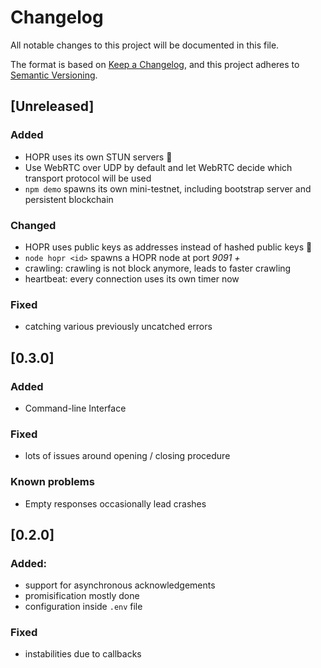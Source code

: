 # Changelog

All notable changes to this project will be documented in this file.

The format is based on [Keep a Changelog](https://keepachangelog.com/en/1.0.0/),
and this project adheres to [Semantic Versioning](https://semver.org/spec/v2.0.0.html).

## [Unreleased]

### Added

- HOPR uses its own STUN servers 🚀
- Use WebRTC over UDP by default and let WebRTC decide which transport protocol will be used
- `npm demo` spawns its own mini-testnet, including bootstrap server and persistent blockchain

### Changed

- HOPR uses public keys as addresses instead of hashed public keys 🚀
- `node hopr <id>` spawns a HOPR node at port _9091 + <id>_
- crawling: crawling is not block anymore, leads to faster crawling
- heartbeat: every connection uses its own timer now

### Fixed

- catching various previously uncatched errors

## [0.3.0]

### Added

- Command-line Interface

### Fixed

- lots of issues around opening / closing procedure

### Known problems

- Empty responses occasionally lead crashes

## [0.2.0]

### Added:

- support for asynchronous acknowledgements
- promisification mostly done
- configuration inside `.env` file

### Fixed

- instabilities due to callbacks
